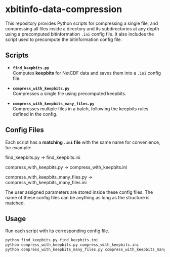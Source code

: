 # xbitinfo-data-compression

This repository provides Python scripts for compressing a single file, and compressing all files inside a directory and its subdirectories at any depth using a precomputed bitinformation `.ini` config file. It also includes the script used to precompute the bitinformation config file.

## **Scripts**

- **`find_keepbits.py`**  
  Computes **keepbits** for NetCDF data and saves them into a `.ini` config file.

- **`compress_with_keepbits.py`**  
  Compresses a single file using precomputed keepbits.

- **`compress_with_keepbits_many_files.py`**  
  Compresses multiple files in a batch, following the keepbits rules defined in the config.

## **Config Files**
Each script has a **matching `.ini` file** with the same name for convenience, for example:

find_keepbits.py → find_keepbits.ini

compress_with_keepbits.py → compress_with_keepbits.ini

compress_with_keepbits_many_files.py → compress_with_keepbits_many_files.ini

The user assigned parameters are stored inside these config files. The name of these config files can be anything as long as the structure is matched.

## **Usage**

Run each script with its corresponding config file. 
```bash
python find_keepbits.py find_keepbits.ini
python compress_with_keepbits.py compress_with_keepbits.ini
python compress_with_keepbits_many_files.py compress_with_keepbits_many_files.ini
